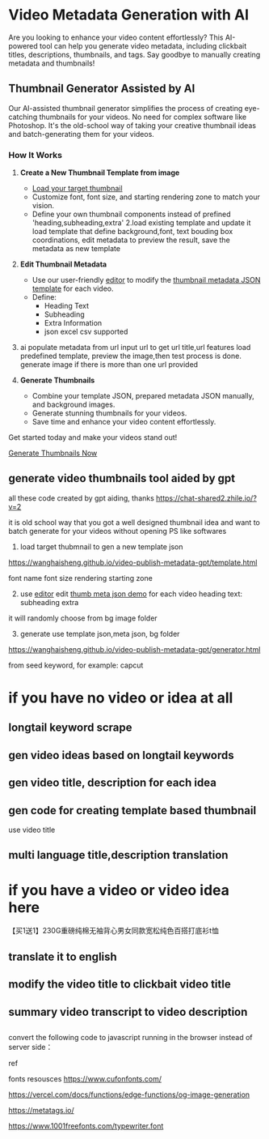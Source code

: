 # Video Metadata Generation with AI

Are you looking to enhance your video content effortlessly? This AI-powered tool can help you generate video metadata, including clickbait titles, descriptions, thumbnails, and tags. Say goodbye to manually creating metadata and thumbnails!

## Thumbnail Generator Assisted by AI

Our AI-assisted thumbnail generator simplifies the process of creating eye-catching thumbnails for your videos. No need for complex software like Photoshop. It's the old-school way of taking your creative thumbnail ideas and batch-generating them for your videos.

### How It Works

1. **Create a New Thumbnail Template from image**
   - [Load your target thumbnail](https://wanghaisheng.github.io/video-publish-metadata-gpt/template.html)
   - Customize font, font size, and starting rendering zone to match your vision.
   - Define your own thumbnail components instead of prefined 'heading,subheading,extra' 
2.load existing template and update it
  load template that define background,font, text bouding box coordinations,
  edit metadata to preview the result,
  save the metadata as new template
3. **Edit Thumbnail Metadata**
   - Use our user-friendly [editor](https://jsoncrack.com/editor) to modify the [thumbnail metadata JSON template](https://github.com/wanghaisheng/video-publish-metadata-gpt/blob/wasm-photon/thumb-metas-random-bg.json) for each video.
   - Define:
     - Heading Text
     - Subheading
     - Extra Information
     - json excel csv supported
4. ai populate metadata from url
   input url to get url title,url features
   load predefined template,
   preview the image,then test process is done.
   generate image if there is more than one url provided
   
5. **Generate Thumbnails**
   - Combine your template JSON, prepared metadata JSON manually, and background images.
   - Generate stunning thumbnails for your videos.
   - Save time and enhance your video content effortlessly.

Get started today and make your videos stand out!

[Generate Thumbnails Now](https://wanghaisheng.github.io/video-publish-metadata-gpt/generator.html)







## generate video thumbnails tool aided by gpt 


all these code created by gpt aiding, thanks https://chat-shared2.zhile.io/?v=2

it is old school way that you got a well designed thumbnail idea and want to batch generate for your videos without opening PS like softwares



1. load target thubmnail to gen a new template  json

https://wanghaisheng.github.io/video-publish-metadata-gpt/template.html

font name
font size
rendering starting zone


2. use [editor](https://jsoncrack.com/editor) edit [thumb meta json demo](https://github.com/wanghaisheng/video-publish-metadata-gpt/blob/wasm-photon/thumb-metas-random-bg.json) for each video 
heading text:
subheading
extra


it will randomly choose from bg image folder







3. generate use template json,meta json, bg folder


https://wanghaisheng.github.io/video-publish-metadata-gpt/generator.html




from seed keyword, for example: capcut 

# if you have no video or idea at all

## longtail keyword scrape 


## gen video ideas based on longtail keywords

## gen video title, description for each idea 


## gen code for creating template based thumbnail

use  video title 

## multi language title,description translation 


# if you have a video or video idea here

【买1送1】230G重磅纯棉无袖背心男女同款宽松纯色百搭打底衫t恤


## translate it to english 

## modify the video title to clickbait video title 


## summary video transcript to video description 

## 





convert the following code to javascript running in the browser instead of server side：


ref

fonts resousces
https://www.cufonfonts.com/


https://vercel.com/docs/functions/edge-functions/og-image-generation

https://metatags.io/

https://www.1001freefonts.com/typewriter.font

